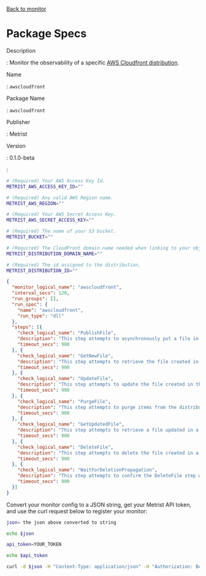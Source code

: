 [Back to monitor](awscloudfront.md)

# Package Specs

Description

: Monitor the observability of a specific [AWS Cloudfront distribution](https://aws.amazon.com/cloudfront/).

Name

: `awscloudfront`

Package Name

: `awscloudfront`

Publisher

: Metrist

Version

: 0.1.0-beta

: &nbsp;


<!--@include: /parts/_3.md-->


```sh
# (Required) Your AWS Access Key Id.
METRIST_AWS_ACCESS_KEY_ID=""

# (Required) Any valid AWS Region name.
METRIST_AWS_REGION=""

# (Required) Your AWS Secret Access Key.
METRIST_AWS_SECRET_ACCESS_KEY=""

# (Required) The name of your S3 bucket.
METRIST_BUCKET=""

# (Required) The CloudFront domain name needed when linking to your objects.
METRIST_DISTRIBUTION_DOMAIN_NAME=""

# (Required) The id assigned to the distribution.
METRIST_DISTRIBUTION_ID=""
```

<!--@include: /parts/tips_env-vars.md -->


<!--@include: /parts/_4.md-->


```json
{
  "monitor_logical_name": "awscloudfront",
  "interval_secs": 120,
  "run_groups": [],
  "run_spec": {
    "name": "awscloudfront",
    "run_type": "dll"
  },
  "steps": [{
    "check_logical_name": "PublishFile",
    "description": "This step attempts to asynchronously put a file in an S3 bucket.",
    "timeout_secs": 900
  }, {
    "check_logical_name": "GetNewFile",
    "description": "This step attempts to retrieve the file created in the previous step.",
    "timeout_secs": 900
  }, {
    "check_logical_name": "UpdateFile",
    "description": "This step attempts to update the file created in the previous step.",
    "timeout_secs": 900
  }, {
    "check_logical_name": "PurgeFile",
    "description": "This step attempts to purge items from the distribution.",
    "timeout_secs": 900
  }, {
    "check_logical_name": "GetUpdatedFile",
    "description": "This step attempts to retrieve a file updated in a previous step.",
    "timeout_secs": 900
  }, {
    "check_logical_name": "DeleteFile",
    "description": "This step attempts to delete the file created in a previous step.",
    "timeout_secs": 900
  }, {
    "check_logical_name": "WaitForDeletionPropagation",
    "description": "This step attempts to confirm the DeleteFile step was successful.",
    "timeout_secs": 900
  }]
}
```




Convert your monitor config to a JSON string, get your Metrist API token, and use the curl request below to register your monitor:

```sh
json= the json above converted to string

echo $json

api_token=YOUR_TOKEN

echo $api_token

curl -d $json -H "Content-Type: application/json" -H "Authorization: Bearer $api_token" 'https://app.metrist.io/api/v0/monitor-config'

```

<!--@include: /parts/tips_api.md-->


<!--@include: /parts/_5.md-->


<!--@include: /parts/result.md-->